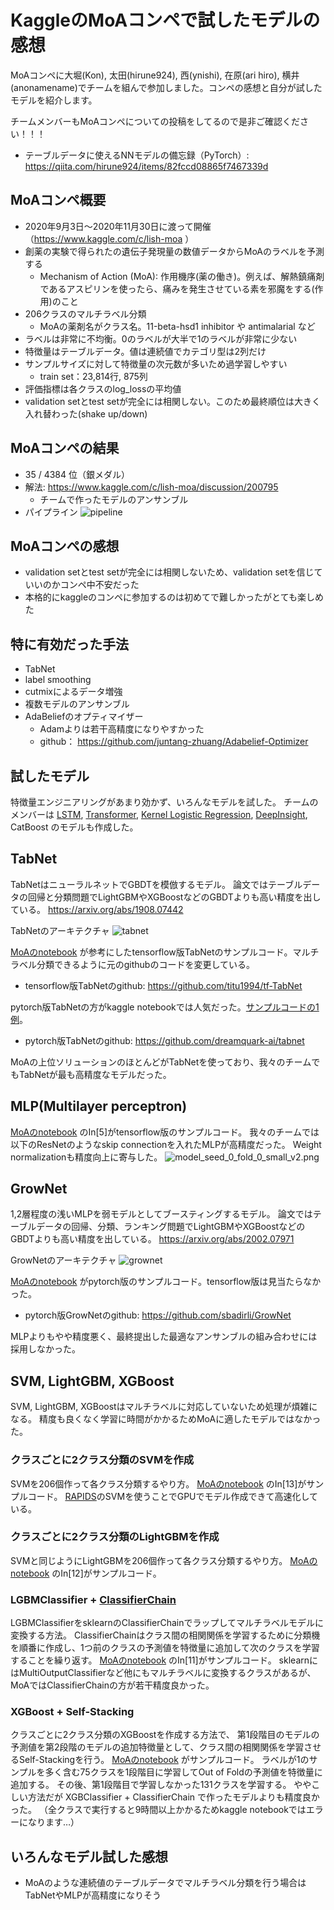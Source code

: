 # KaggleのMoAコンペで試したモデルの感想
MoAコンペに大堀(Kon), 太田(hirune924), 西(ynishi), 在原(ari hiro), 横井(anonamename)でチームを組んで参加しました。コンペの感想と自分が試したモデルを紹介します。

チームメンバーもMoAコンペについての投稿をしてるので是非ご確認ください！！！

- テーブルデータに使えるNNモデルの備忘録（PyTorch）: https://qiita.com/hirune924/items/82fccd08865f7467339d

## MoAコンペ概要
- 2020年9月3日〜2020年11月30日に渡って開催（https://www.kaggle.com/c/lish-moa ）
- 創薬の実験で得られたの遺伝子発現量の数値データからMoAのラベルを予測する
	- Mechanism of Action (MoA): 作用機序(薬の働き)。例えば、解熱鎮痛剤であるアスピリンを使ったら、痛みを発生させている素を邪魔をする(作用)のこと
- 206クラスのマルチラベル分類
	- MoAの薬剤名がクラス名。11-beta-hsd1 inhibitor や antimalarial など
- ラベルは非常に不均衡。0のラベルが大半で1のラベルが非常に少ない
- 特徴量はテーブルデータ。値は連続値でカテゴリ型は2列だけ
- サンプルサイズに対して特徴量の次元数が多いため過学習しやすい
  - train set：23,814行, 875列
- 評価指標は各クラスのlog_lossの平均値
- validation setとtest setが完全には相関しない。このため最終順位は大きく入れ替わった(shake up/down)

## MoAコンペの結果
- 35 / 4384 位（銀メダル）
- 解法: https://www.kaggle.com/c/lish-moa/discussion/200795
	- チームで作ったモデルのアンサンブル
- パイプライン
![pipeline](https://www.googleapis.com/download/storage/v1/b/kaggle-forum-message-attachments/o/inbox%2F2350982%2Fbc8d816ce80c4b07e2cab451d1c30085%2Fmoa.png?generation=1606888296177049&alt=media)

## MoAコンペの感想
- validation setとtest setが完全には相関しないため、validation setを信じていいのかコンペ中不安だった
- 本格的にkaggleのコンペに参加するのは初めてで難しかったがとても楽しめた

## 特に有効だった手法
- TabNet
- label smoothing
- cutmixによるデータ増強
- 複数モデルのアンサンブル
- AdaBeliefのオプティマイザー
    - Adamよりは若干高精度になりやすかった
    - github： https://github.com/juntang-zhuang/Adabelief-Optimizer

## 試したモデル
特徴量エンジニアリングがあまり効かず、いろんなモデルを試した。
チームのメンバーは
[LSTM](https://www.kaggle.com/yxohrxn/lstmclassifier-fit), [Transformer](https://www.kaggle.com/gogo827jz/moa-lstm-pure-transformer-fast-and-not-bad), [Kernel Logistic Regression](https://www.kaggle.com/gogo827jz/kernel-logistic-regression-one-for-206-targets ), [DeepInsight](https://www.kaggle.com/markpeng/deepinsight-efficientnet-b3-noisystudent), CatBoost
のモデルも作成した。


## TabNet
TabNetはニューラルネットでGBDTを模倣するモデル。
論文ではテーブルデータの回帰と分類問題でLightGBMやXGBoostなどのGBDTよりも高い精度を出している。
https://arxiv.org/abs/1908.07442

TabNetのアーキテクチャ
![tabnet](https://github.com/titu1994/tf-TabNet/blob/master/images/TabNet.png?raw=true)

[MoAのnotebook](https://www.kaggle.com/gogo827jz/moa-stacked-tabnet-baseline-tensorflow-2-0 ) が参考にしたtensorflow版TabNetのサンプルコード。マルチラベル分類できるように元のgithubのコードを変更している。
- tensorflow版TabNetのgithub: https://github.com/titu1994/tf-TabNet

pytorch版TabNetの方がkaggle notebookでは人気だった。[サンプルコードの1例](https://www.kaggle.com/hiramcho/moa-tabnet-with-pca-rank-gauss)。
- pytorch版TabNetのgithub: https://github.com/dreamquark-ai/tabnet

MoAの上位ソリューションのほとんどがTabNetを使っており、我々のチームでもTabNetが最も高精度なモデルだった。


## MLP(Multilayer perceptron)
[MoAのnotebook](https://www.kaggle.com/yxohrxn/resnetclassifier-fit ) のIn[5]がtensorflow版のサンプルコード。
我々のチームでは以下のResNetのようなskip connectionを入れたMLPが高精度だった。
Weight normalizationも精度向上に寄与した。
![model_seed_0_fold_0_small_v2.png](model_seed_0_fold_0_small_v2.png )


## GrowNet
1,2層程度の浅いMLPを弱モデルとしてブースティングするモデル。
論文ではテーブルデータの回帰、分類、ランキング問題でLightGBMやXGBoostなどのGBDTよりも高い精度を出している。
https://arxiv.org/abs/2002.07971

GrowNetのアーキテクチャ
![grownet](https://raw.githubusercontent.com/sbadirli/GrowNet/master/Model.png )

[MoAのnotebook](https://www.kaggle.com/anonamename/moa-grownet ) がpytorch版のサンプルコード。tensorflow版は見当たらなかった。

- pytorch版GrowNetのgithub: https://github.com/sbadirli/GrowNet

MLPよりもやや精度悪く、最終提出した最適なアンサンブルの組み合わせには採用しなかった。


## SVM, LightGBM, XGBoost
SVM, LightGBM, XGBoostはマルチラベルに対応していないため処理が煩雑になる。
精度も良くなく学習に時間がかかるためMoAに適したモデルではなかった。

### クラスごとに2クラス分類のSVMを作成
SVMを206個作って各クラス分類するやり方。
[MoAのnotebook](https://www.kaggle.com/anonamename/moa-rapids-svm-seed01 ) のIn[13]がサンプルコード。
[RAPIDS](https://rapids.ai/)のSVMを使うことでGPUでモデル作成できて高速化している。

### クラスごとに2クラス分類のLightGBMを作成
SVMと同じようにLightGBMを206個作って各クラス分類するやり方。
[MoAのnotebook](https://www.kaggle.com/anonamename/moa-lightgbm ) のIn[12]がサンプルコード。

### LGBMClassifier + [ClassifierChain](https://scikit-learn.org/stable/modules/generated/sklearn.multioutput.ClassifierChain.html)
LGBMClassifierをsklearnのClassifierChainでラップしてマルチラベルモデルに変換する方法。
ClassifierChainはクラス間の相関関係を学習するために分類機を順番に作成し、1つ前のクラスの予測値を特徴量に追加して次のクラスを学習することを繰り返す。
[MoAのnotebook](https://www.kaggle.com/anonamename/moa-lgbmclassifier-classifierchain ) のIn[11]がサンプルコード。
sklearnにはMultiOutputClassifierなど他にもマルチラベルに変換するクラスがあるが、MoAではClassifierChainの方が若干精度良かった。

### XGBoost + Self-Stacking
クラスごとに2クラス分類のXGBoostを作成する方法で、
第1段階目のモデルの予測値を第2段階のモデルの追加特徴量として、クラス間の相関関係を学習させるSelf-Stackingを行う。
[MoAのnotebook](https://www.kaggle.com/anonamename/moa-self-stacking-xgboost) がサンプルコード。
ラベルが1のサンプルを多く含む75クラスを1段階目に学習してOut of Foldの予測値を特徴量に追加する。
その後、第1段階目で学習しなかった131クラスを学習する。
ややこしい方法だが XGBClassifier + ClassifierChain で作ったモデルよりも精度良かった。
（全クラスで実行すると9時間以上かかるためkaggle notebookではエラーになります…）


## いろんなモデル試した感想
- MoAのような連続値のテーブルデータでマルチラベル分類を行う場合はTabNetやMLPが高精度になりそう

